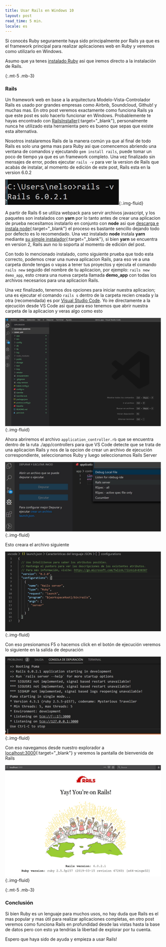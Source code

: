 ```yaml
---
title: Usar Rails en Windows 10
layout: post
read_time: 5 min.
locale: es
---
```


Si conocés Ruby seguramente haya sido principalmente por Rails ya que es el framework principal para realizar aplicaciones web en Ruby y veremos como utilizarlo en Windows.

Asumo que ya tenes [instalado Ruby](/2020/1/9/installation) asi que iremos directo a la instalación de Rails.

{:.mt-5 .mb-3}
### Rails

Un framework web en base a la arquitectura Modelo-Vista-Controlador Rails es usado por grandes empresas como Airbnb, Soundcloud, Github! y muchas mas. En otro post veremos exactamente como funciona Rails ya que este post es solo hacerlo funcionar en Windows.
Probablemente te hayas encontrado con [RailsInstaller](http://railsinstaller.org/en){:target="_blank"}, personalmente nunca he utilizado esta herramienta pero es bueno que sepas que existe esta alternativa.

Nosotros instalaremos Rails de la manera común ya que al final de todo Rails es solo una gema mas para Ruby asi que comencemos abriendo una ventana de comandos y ejecutando `gem install rails`, puede tomar un poco de tiempo ya que es un framework completo.
Una vez finalizado sin mensajes de error, podes ejecutar `rails -v` para ver la version de Rails que acabás de instalar, al momento de edición de este post, Rails esta en la version 6.0.2

![rails version](/assets/images/posts/rails/version.jpg){:.img-fluid}

A partir de Rails 6 se utiliza webpack para servir archivos javascript, y los paquetes son instalados con **yarn** por lo tanto antes de crear una aplicacion de prueba necesitamos instalarlo en conjunto con **node** asi que [descarga e instala node](https://nodejs.org/en/){:target="_blank"} el proceso es bastante sencillo dejando todo por defecto es lo recomendado. Una vez instalado **node** instala **yarn** mediante [su simple instalador](https://classic.yarnpkg.com/en/docs/install/#windows-stable){:target="_blank"}, si bien **yarn** se encuentra en version 2, Rails aun no lo soporta al momento de edición del post.

Con todo lo mencionado instalado, como siguiente prueba que todo esta correcto, podemos crear una nueva aplicacion Rails, para eso ve a una carpeta donde tengas o vayas a tener tus proyectos y ejecuta el comando `rails new` seguido del nombre de tu aplicacion, por ejemplo: `rails new demo_app`, esto creara una nueva carpeta llamada **demo_app** con todas los archivos necesarios para una aplicacion Rails.

Una vez finalizado, tenemos dos opciones para iniciar nuestra aplicacion; una es ejecutar el comando `rails s` dentro de la carpeta recien creada y la otra (recomendada) es por [Visual Studio Code](/2020/1/11/vscode). Yo ire directamente a la ejecución desde VS Code asi que para eso tenemos que abrir nuestra carpeta de la aplicacion y veras algo como esto

![rails in vscode](/assets/images/posts/rails/rails_vscode.jpg){:.img-fluid}

Ahora abriremos el archivo `application_controller.rb` que se encuentra dentro de la ruta ./app/controllers para que VS Code detecte que se trata de una aplicacion Rails y nos de la opcion de crear un archivo de ejecución correspondiente, seleccionamos Ruby y luego seleccionamos Rails Server

![rails in vscode](/assets/images/posts/rails/rails_option.jpg){:.img-fluid}

Esto creara el archivo siguiente

![rails config](/assets/images/posts/rails/launch_config.jpg){:.img-fluid}

Con eso presionamos F5 o hacemos click en el botón de ejecución veremos lo siguiente en la salida de depuración

![debug](/assets/images/posts/rails/debug.jpg){:.img-fluid}

Con eso navegamos desde nuestro explorador a [localhost:3000](http://localhost:3000){:target="_blank"} y veremos la pantalla de bienvenida de Rails

![welcome](/assets/images/posts/rails/welcome.jpg){:.img-fluid}

{:.mt-5 .mb-3}
### Conclusión

Si bien Ruby es un lenguaje para muchos usos, no hay duda que Rails es el mas popular y mas útil para realizar aplicaciones completas, en otro post veremos como funciona Rails en profundidad desde las vistas hasta la base de datos pero con esto ya tendrías la libertad de explorar por tu cuenta.

Espero que haya sido de ayuda y empieza a usar Rails!
